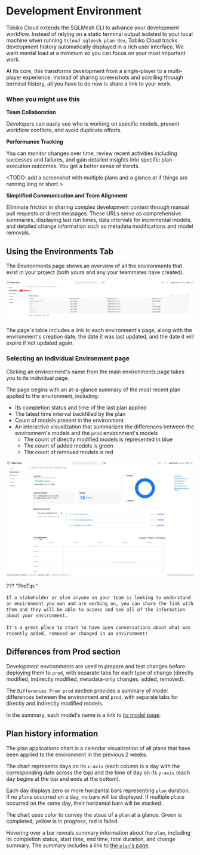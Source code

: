 # Development Environment

Tobiko Cloud extends the SQLMesh CLI to advance your development workflow. Instead of relying on a static terminal output isolated to your local machine when running `tcloud sqlmesh plan dev`, Tobiko Cloud tracks development history automatically displayed in a rich user interface. We want mental load at a minimum so you can focus on your most important work. 

At its core, this transforms development from a single-player to a multi-player experience. Instead of sharing screenshots and scrolling through terminal history, all you have to do now is share a link to your work.

### When you might use this

**Team Collaboration**

Developers can easily see who is working on specific models, prevent workflow conflicts, and avoid duplicate efforts.

**Performance Tracking**

You can monitor changes over time, review recent activities including successes and failures, and gain detailed insights into specific plan execution outcomes. You get a better sense of trends.

<TODO: add a screenshot with multiple plans and a glance at if things are running long or short.>

**Simplified Communication and Team Alignment**

Eliminate friction in sharing complex development context through manual pull requests or direct messages. These URLs serve as comprehensive summaries, displaying last run times, data intervals for incremental models, and detailed change information such as metadata modifications and model removals.

<Add gif of url opening in a new tab to feel how fast it should be.>

## Using the Environments Tab
The Environments page shows an overview of all the environments that exist in your project (both yours and any your teammates have created).

![tcloud environment page](./development_environment/environments.png)

The page's table includes a link to each environment's page, along with the environment's creation date, the date it was last updated, and the date it will expire if not updated again.

### Selecting an Individual Environment page

Clicking an environment's name from the main environments page takes you to its individual page.

The page begins with an at-a-glance summary of the most recent plan applied to the environment, including:

- Its completion status and time of the last plan applied
- The latest time interval backfilled by the plan
- Count of models present in the environment
- An interactive visualization that summarizes the differences between the environment's models and the `prod` environment's models
    - The count of directly modified models is represented in blue
    - The count of added models is green
    - The count of removed models is red

![tcloud development environment](./development_environment/tcloud_development_environment.png)

??? "ProTip:"

    If a stakeholder or else anyone on your team is looking to understand an environment you own and are working on, you can share the link with them and they will be able to access and see all of the information about your environment. 
    
    It's a great place to start to have open conversations about what was recently added, removed or changed in an environment! 


## Differences from Prod section

Development environments are used to prepare and test changes before deploying them to `prod`, with separate tabs for each type of change (directly modified, indirectly modified, metadata-only changes, added, removed).

The `Differences From prod` section provides a summary of model differences between the environment and `prod`, with separate tabs for directly and indirectly modified models.

In the summary, each model's name is a link to [its model page](./model.md).

## Plan history information

The plan applications chart is a calendar visualization of all plans that have been applied to the environment in the previous 2 weeks.

The chart represents days on its `x-axis` (each column is a day with the corresponding date across the top) and the time of day on its `y-axis` (each day begins at the top and ends at the bottom). 

Each day displays zero or more horizantal bars representing `plan` duration. If no `plan`s occurred on a day, no bars will be displayed. If multiple `plan`s occurred on the same day, their horizantal bars will be stacked.

The chart uses color to convey the staus of a `plan` at a glance. Green is completed, yellow is in progress, red is failed.

Hovering over a bar reveals summary information about the `plan`, including its completion status, start time, end time, total duration, and change summary. The summary includes a link to [the `plan`'s page](./plan.md).